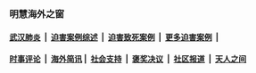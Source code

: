 
### 明慧海外之窗

####  [武汉肺炎](indexes/365.md?t=05011200) &nbsp;|&nbsp;  [迫害案例综述](indexes/328.md?t=05011200) &nbsp;|&nbsp; [迫害致死案例](indexes/277.md?t=05011200)  &nbsp;|&nbsp; [更多迫害案例](indexes/81.md?t=05011200)  &nbsp;|&nbsp; 
####  [时事评论](indexes/19.md?t=05011200) &nbsp;|&nbsp; [海外简讯](indexes/245.md?t=05011200)&nbsp;|&nbsp;  [社会支持](indexes/140.md?t=05011200) &nbsp;|&nbsp; [褒奖决议](indexes/282.md?t=05011200) &nbsp;|&nbsp; [社区报道](indexes/91.md?t=05011200)  &nbsp;|&nbsp; [天人之间](indexes/78.md?t=05011200) 


